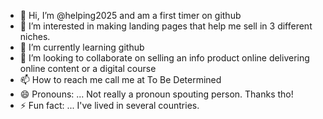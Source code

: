 - 👋 Hi, I’m @helping2025 and am a first timer on github
- 👀 I’m interested in making landing pages that help me sell in 3 different niches.
- 🌱 I’m currently learning github
- 💞️ I’m looking to collaborate on selling an info product online delivering online content or a digital course
- 📫 How to reach me call me at To Be Determined
- 😄 Pronouns: ... Not really a pronoun spouting person. Thanks tho!
- ⚡ Fun fact: ... I've lived in several countries.

<!---
helping2025/helping2025 is a ✨ special ✨ repository because its `README.md` (this file) appears on your GitHub profile.
You can click the Preview link to take a look at your changes.
--->
